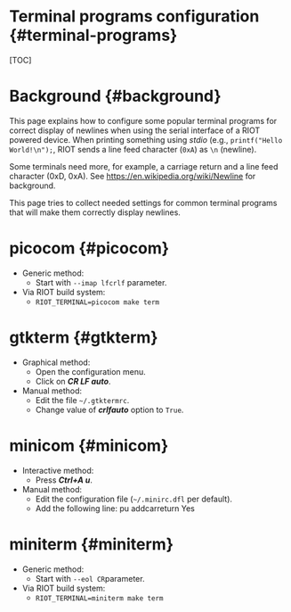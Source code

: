 Terminal programs configuration                             {#terminal-programs}
===========================================================

[TOC]

Background                                                         {#background}
==========
This page explains how to configure some popular terminal programs for correct
display of newlines when using the serial interface of a RIOT powered device.
When printing something using *stdio* (e.g., `printf("Hello World!\n");`, RIOT
sends a line feed character (`0xA`) as `\n` (newline).

Some terminals need more, for example, a carriage return and a line feed
character (0xD, 0xA). See https://en.wikipedia.org/wiki/Newline for background.

This page tries to collect needed settings for common terminal programs that
will make them correctly display newlines.

picocom                                                               {#picocom}
=======
- Generic method:
    - Start with `--imap lfcrlf` parameter.
- Via RIOT build system:
    - `RIOT_TERMINAL=picocom make term`

gtkterm                                                               {#gtkterm}
======
- Graphical method:
    - Open the configuration menu.
    - Click on ***CR LF auto***.
- Manual method:
    - Edit the file `~/.gtktermrc`.
    - Change value of ***crlfauto*** option to `True`.

minicom                                                               {#minicom}
=======
- Interactive method:
    - Press ***Ctrl+A u***.
- Manual method:
    - Edit the configuration file (`~/.minirc.dfl` per default).
    - Add the following line:
    pu addcarreturn     Yes

miniterm                                                             {#miniterm}
========
- Generic method:
    - Start with `--eol CR`parameter.
- Via RIOT build system:
    - `RIOT_TERMINAL=miniterm make term`
